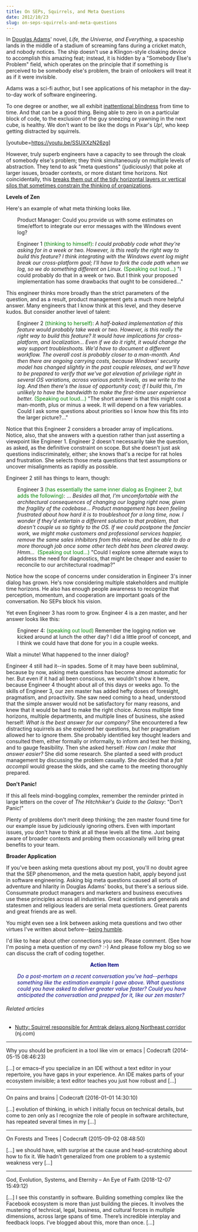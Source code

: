 ```yaml
---
title: On SEPs, Squirrels, and Meta Questions
date: 2012/10/23
slug: on-seps-squirrels-and-meta-questions
---
```


In <a class="zem_slink" title="Douglas Adams" href="http://douglasadams.com/" target="_blank" rel="homepage noopener">Douglas Adams</a>' novel, <em>Life, the Universe, and Everything</em>, a spaceship lands in the middle of a stadium of screaming fans during a cricket match, and nobody notices. The ship doesn't use a Klingon-style cloaking device to accomplish this amazing feat; instead, it is hidden by a "Somebody Else's Problem" field, which operates on the principle that if something is perceived to be somebody else's problem, the brain of onlookers will treat it as if it were invisible.

Adams was a sci-fi author, but I see applications of his metaphor in the day-to-day work of software engineering.

To one degree or another, we all exhibit <a class="zem_slink" title="Inattentional blindness" href="http://en.wikipedia.org/wiki/Inattentional_blindness" target="_blank" rel="wikipedia noopener">inattentional blindness</a> from time to time. And that can be a good thing. Being able to zero in on a particular block of code, to the exclusion of the guy sneezing or yawning in the next cube, is healthy. We don't want to be like the dogs in Pixar's <em>Up!</em>, who keep getting distracted by squirrels.

[youtube=https://youtu.be/SSUXXzN26zg]

However, truly superb engineers have a capacity to see through the cloak of somebody else's problem; they think simultaneously on multiple levels of abstraction. They tend to ask "meta questions" (judiciously) that poke at larger issues, broader contexts, or more distant time horizons. Not coincidentally, <!--more-->this <a title="Unencapsulate Yourself" href="unencapsulate-yourself.md">breaks them out of the tidy horizontal layers or vertical silos that sometimes constrain the thinking of organizations</a>.

<strong>Levels of Zen</strong>

Here's an example of what meta thinking looks like.
<p style="padding-left:30px;">Product Manager: Could you provide us with some estimates on time/effort to integrate our error messages with the Windows event log?</p>
<p style="padding-left:30px;">Engineer 1 <span style="color:#008000;">(thinking to himself)</span>: <em>I could probably code what they're asking for in a week or two. However, is this really the right way to build this feature? I think integrating with the Windows event log might break our cross-platform goal; I'll have to fork the code path when we log, so we do something different on Linux.</em> <span style="color:#008000;">(Speaking out loud...)</span> "I could probably do that in a week or two. But I think your proposed implementation has some drawbacks that ought to be considered..."</p>
This engineer thinks more broadly than the strict parameters of the question, and as a result, product management gets a much more helpful answer. Many engineers that I know think at this level, and they deserve kudos. But consider another level of talent:
<p style="padding-left:30px;">Engineer 2 <span style="color:#008000;">(thinking to herself)</span>: <em>A half-baked implementation of this feature would probably take week or two. However, is this really the right way to build this feature? It would have implications for cross-platform, and localization... Even if we do it right, it would change the way support troubleshoots. We'd have to document a different workflow. The overall cost is probably closer to a man-month. And then there are ongoing carrying costs, because Windows' security model has changed slightly in the past couple releases, and we'll have to be prepared to verify that we've got elevation of privilege right in several OS variations, across various patch levels, as we write to the log. And then there's the issue of opportunity cost; if I build this, I'm unlikely to have the bandwidth to make the first-time user experience better.</em> <span style="color:#008000;">(Speaking out loud...)</span> "The short answer is that this might cost a man-month, plus or minus a week. It will depend on a few variables. Could I ask some questions about priorities so I know how this fits into the larger picture?..."</p>
Notice that this Engineer 2 considers a broader array of implications. Notice, also, that she answers with a question rather than just asserting a viewpoint like Engineer 1. Engineer 2 doesn't necessarily take the question, as asked, as the definitive constraint on scope. But she doesn't just ask questions indiscriminately, either; she knows that's a recipe for rat holes and frustration. She selects those meta questions that test assumptions or uncover misalignments as rapidly as possible.

Engineer 2 still has things to learn, though:
<p style="padding-left:30px;">Engineer 3 <span style="color:#008000;">(has essentially the same inner dialog as Engineer 2, but adds the following)</span>: ... <em>Besides all that, I'm uncomfortable with the architectural consequences of changing our logging right now, given the fragility of the codebase... Product management has been feeling frustrated about how hard it is to troubleshoot for a long time, now. I wonder if they'd entertain a different solution to that problem, that doesn't couple us so tightly to the OS. If we could postpone the fancier work, we might make customers and professional services happier, remove the same sales inhibitors from this release, and be able to do a more thorough job once some other tech debt has been cleared away. Hmm... </em> <span style="color:#008000;">(Speaking out loud...)</span> "Could I explore some alternate ways to address the need for diagnostics, that might be cheaper and easier to reconcile to our architectural roadmap?"</p>
Notice how the scope of concerns under consideration in Engineer 3's inner dialog has grown. He's now considering multiple stakeholders and multiple time horizons. He also has enough people awareness to recognize that perception, momentum, and cooperation are important goals of the conversation. No SEPs block his vision.

Yet even Engineer 3 has room to grow. Engineer 4 is a zen master, and her answer looks like this:
<p style="padding-left:30px;">Engineer 4: <span style="color:#008000;">(speaking out loud)</span> Remember the logging notion we kicked around at lunch the other day? I did a little proof of concept, and I think we could have that done for you in a couple weeks.</p>
Wait a minute! What happened to the inner dialog?

Engineer 4 still had it--in spades. Some of it may have been subliminal, because by now, asking meta questions has become almost automatic for her. But even if it had all been conscious, we wouldn't show it here, because Engineer 4 thought about all of this days or weeks ago. To the skills of Engineer 3, our zen master has added hefty doses of foresight, pragmatism, and proactivity. She saw need coming to a head, understood that the simple answer would not be satisfactory for many reasons, and knew that it would be hard to make the right choice. Across multiple time horizons, multiple departments, and multiple lines of business, she asked herself: <em>What is the best answer for our company?</em> She encountered a few distracting squirrels as she explored her questions, but her pragmatism allowed her to ignore them. She probably identified key thought leaders and consulted them, either formally or informally, to inform and test her thinking, and to gauge feasibility. Then she asked herself: <em>How can I make that answer easier?</em> She did some research. She planted a seed with product management by discussing the problem casually. She decided that a <em>fait accompli</em> would grease the skids, and she came to the meeting thoroughly prepared.

<strong>Don't Panic!</strong>

If this all feels mind-boggling complex, remember the reminder printed in large letters on the cover of <em>The Hitchhiker's Guide to the Galaxy</em>: "Don't Panic!"

Plenty of problems don't merit deep thinking; the zen master found time for our example issue by judiciously ignoring others. Even with important issues, you don't have to think at all these levels all the time. Just being aware of broader contexts and probing them occasionally will bring great benefits to your team.

<strong>Broader Application</strong>

If you've been asking meta questions about my post, you'll no doubt agree that the SEP phenomenon, and the meta question habit, apply beyond just in software engineering. Asking big meta questions caused all sorts of adventure and hilarity in Douglas Adams' books, but there's a serious side. Consummate product managers and marketers and business executives use these principles across all industries. Great scientists and generals and statesmen and religious leaders are serial meta questioners. Great parents and great friends are as well.

You might even see a link between asking meta questions and two other virtues I've written about before--<a title="Lynn Bendixsen: Listen." href="humility.md">being humble</a>.

I'd like to hear about other connections you see. Please comment. (See how I'm posing a meta question of my own? :-) And please follow my blog so we can discuss the craft of coding together.
<p style="padding-left:30px;text-align:center;"><strong><span style="color:#000080;">Action Item</span></strong></p>
<p style="padding-left:30px;"><em><span style="color:#000080;">Do a post-mortem on a recent conversation you've had--perhaps something like the estimation example I gave above. What questions could you have asked to deliver greater value faster? Could you have anticipated the conversation and prepped for it, like our zen master?</span></em></p>

<h6 class="zemanta-related-title" style="font-size:1em;">Related articles</h6>
<ul class="zemanta-article-ul">
	<li class="zemanta-article-ul-li"><a href="http://www.nj.com/news/index.ssf/2012/10/nutty.html" target="_blank" rel="noopener">Nutty: Squirrel responsible for Amtrak delays along Northeast corridor</a> (nj.com)</li>
</ul>

---

Why you should be proficient in a tool like vim or emacs | Codecraft (2014-05-15 08:46:23)

[…] or emacs–if you specialize in an IDE without a text editor in your repertoire, you have gaps in your experience. An IDE makes parts of your ecosystem invisible; a text editor teaches you just how robust and […]

---

On pains and brains | Codecraft (2016-01-01 14:30:10)

[…] evolution of thinking, in which I initially focus on technical details, but come to zen only as I recognize the role of people in software architecture, has repeated several times in my […]

---

On Forests and Trees | Codecraft (2015-09-02 08:48:50)

[…] we should have, with surprise at the cause and head-scratching about how to fix it. We hadn’t generalized from one problem to a systemic weakness very […]

---

God, Evolution, Systems, and Eternity &#8211; An Eye of Faith (2018-12-07 15:49:12)

[…] I see this constantly in software. Building something complex like the Facebook ecosystem is more than just building the pieces. It involves the mustering of technical, legal, business, and cultural forces in multiple dimensions, across large spans of time. There’s incredible interplay and feedback loops. I’ve blogged about this, more than once. […]